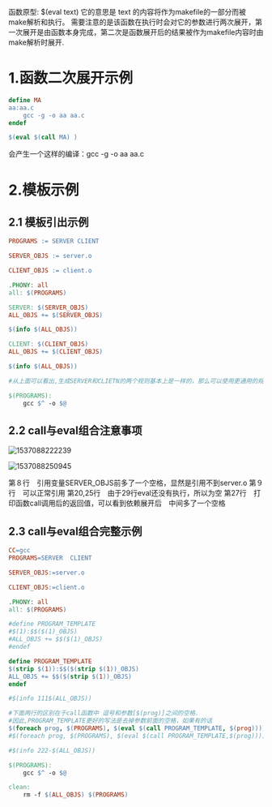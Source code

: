 函数原型:
    $(eval text)
    它的意思是 text 的内容将作为makefile的一部分而被make解析和执行。
    需要注意的是该函数在执行时会对它的参数进行两次展开，第一次展开是由函数本身完成，第二次是函数展开后的结果被作为makefile内容时由make解析时展开.

# 1.函数二次展开示例
```makefile
define MA
aa:aa.c
	gcc -g -o aa aa.c
endef

$(eval $(call MA) )

```

会产生一个这样的编译：gcc -g -o aa aa.c



# 2.模板示例

## 2.1 模板引出示例 
```makefile
PROGRAMS := SERVER CLIENT

SERVER_OBJS := server.o 

CLIENT_OBJS := client.o 

.PHONY: all
all: $(PROGRAMS)

SERVER: $(SERVER_OBJS)
ALL_OBJS += $(SERVER_OBJS)

$(info $(ALL_OBJS))

CLIENT: $(CLIENT_OBJS)
ALL_OBJS += $(CLIENT_OBJS)

$(info $(ALL_OBJS))

#从上面可以看出,生成SERVER和CLIETN的两个规则基本上是一样的，那么可以使用更通用的规则表示

$(PROGRAMS):
	gcc $^ -o $@

```

## 2.2 call与eval组合注意事项

![1537088222239](/home/frank/Pictures/Selection_058.png)

![1537088250945](/home/frank/Pictures/Selection_059.png)

第８行　引用变量SERVER_OBJS前多了一个空格，显然是引用不到server.o
第９行　可以正常引用
第20,25行　由于29行eval还没有执行，所以为空
第27行　打印函数call调用后的返回值，可以看到依赖展开后　中间多了一个空格

## 2.3  call与eval组合完整示例
```makefile
CC=gcc
PROGRAMS=SERVER  CLIENT

SERVER_OBJS:=server.o 

CLIENT_OBJS:=client.o 

.PHONY: all
all: $(PROGRAMS)

#define PROGRAM_TEMPLATE
#$(1):$$($(1)_OBJS)
#ALL_OBJS += $$($(1)_OBJS)
#endef

define PROGRAM_TEMPLATE
$(strip $(1)):$$($(strip $(1))_OBJS)
ALL_OBJS += $$($(strip $(1))_OBJS)
endef

#$(info 111$(ALL_OBJS))

#下面两行的区别在于call函数中 逗号和参数[$(prog)]之间的空格.
#因此,PROGRAM_TEMPLATE更好的写法是去掉参数前面的空格，如果有的话
$(foreach prog, $(PROGRAMS), $(eval $(call PROGRAM_TEMPLATE, $(prog))))
#$(foreach prog, $(PROGRAMS), $(eval $(call PROGRAM_TEMPLATE,$(prog))))

#$(info 222-$(ALL_OBJS))

$(PROGRAMS):
	gcc $^ -o $@

clean:
	rm -f $(ALL_OBJS) $(PROGRAMS)


```
